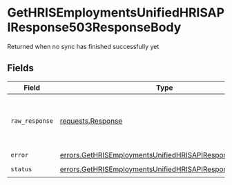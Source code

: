 # GetHRISEmploymentsUnifiedHRISAPIResponse503ResponseBody

Returned when no sync has finished successfully yet


## Fields

| Field                                                                                                                                | Type                                                                                                                                 | Required                                                                                                                             | Description                                                                                                                          |
| ------------------------------------------------------------------------------------------------------------------------------------ | ------------------------------------------------------------------------------------------------------------------------------------ | ------------------------------------------------------------------------------------------------------------------------------------ | ------------------------------------------------------------------------------------------------------------------------------------ |
| `raw_response`                                                                                                                       | [requests.Response](https://requests.readthedocs.io/en/latest/api/#requests.Response)                                                | :heavy_minus_sign:                                                                                                                   | Raw HTTP response; suitable for custom response parsing                                                                              |
| `error`                                                                                                                              | [errors.GetHRISEmploymentsUnifiedHRISAPIResponse503Error](../../models/errors/gethrisemploymentsunifiedhrisapiresponse503error.md)   | :heavy_check_mark:                                                                                                                   | N/A                                                                                                                                  |
| `status`                                                                                                                             | [errors.GetHRISEmploymentsUnifiedHRISAPIResponse503Status](../../models/errors/gethrisemploymentsunifiedhrisapiresponse503status.md) | :heavy_check_mark:                                                                                                                   | N/A                                                                                                                                  |